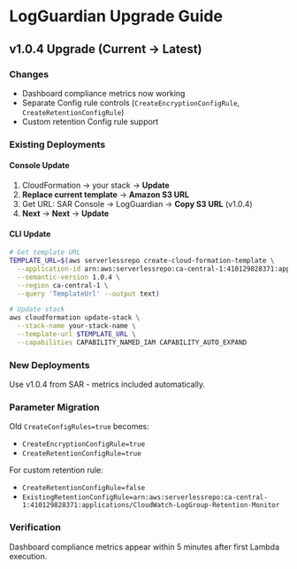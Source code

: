 # LogGuardian Upgrade Guide

## v1.0.4 Upgrade (Current → Latest)

### Changes
- Dashboard compliance metrics now working
- Separate Config rule controls (`CreateEncryptionConfigRule`, `CreateRetentionConfigRule`)
- Custom retention Config rule support

### Existing Deployments

#### Console Update
1. CloudFormation → your stack → **Update**
2. **Replace current template** → **Amazon S3 URL**
3. Get URL: SAR Console → LogGuardian → **Copy S3 URL** (v1.0.4)
4. **Next** → **Next** → **Update**

#### CLI Update
```bash
# Get template URL
TEMPLATE_URL=$(aws serverlessrepo create-cloud-formation-template \
  --application-id arn:aws:serverlessrepo:ca-central-1:410129828371:applications/LogGuardian \
  --semantic-version 1.0.4 \
  --region ca-central-1 \
  --query 'TemplateUrl' --output text)

# Update stack
aws cloudformation update-stack \
  --stack-name your-stack-name \
  --template-url $TEMPLATE_URL \
  --capabilities CAPABILITY_NAMED_IAM CAPABILITY_AUTO_EXPAND
```

### New Deployments
Use v1.0.4 from SAR - metrics included automatically.

### Parameter Migration
Old `CreateConfigRules=true` becomes:
- `CreateEncryptionConfigRule=true`
- `CreateRetentionConfigRule=true`

For custom retention rule:
- `CreateRetentionConfigRule=false`
- `ExistingRetentionConfigRule=arn:aws:serverlessrepo:ca-central-1:410129828371:applications/CloudWatch-LogGroup-Retention-Monitor`

### Verification
Dashboard compliance metrics appear within 5 minutes after first Lambda execution.